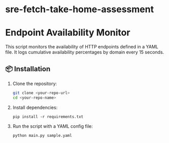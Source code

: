 # sre-fetch-take-home-assessment

# Endpoint Availability Monitor

This script monitors the availability of HTTP endpoints defined in a YAML file. It logs cumulative availability percentages by domain every 15 seconds.

## 📦 Installation

1. Clone the repository:
   ```bash
   git clone <your-repo-url>
   cd <your-repo-name>
   ```



2. Install dependencies:
   ```
   pip install -r requirements.txt
   ```
   
3. Run the script with a YAML config file:
   ```
   python main.py sample.yaml
   ```
